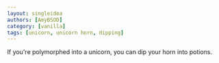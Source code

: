 ```yaml
---
layout: singleidea
authors: [AmyBSOD]
category: [vanilla]
tags: [unicorn, unicorn horn, dipping]
---
```

If you're polymorphed into a unicorn, you can dip your horn into potions.
